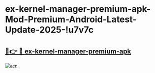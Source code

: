# ex-kernel-manager-premium-apk-Mod-Premium-Android-Latest-Update-2025-!u7v7c

# <h2><a href="https://tbel0v.esa.edu.pl?title=ex-kernel-manager-premium-apk&ref=u7v7c">🔗👉 🔴 ex-kernel-manager-premium-apk</a></h2>

[![acn](https://github.com/user-attachments/assets/0f9c940e-d8b0-45ae-aac7-cd30a18b3e1c)](https://tbel0v.esa.edu.pl?title=ex-kernel-manager-premium-apk&ref=u7v7c)

